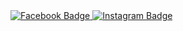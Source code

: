 <div id="badges">
  <a href="https://www.facebook.com/profile.php?id=100085535657818">
    <img src="img.shields.io/badge/LinkedIn-blue?style=for-the-badge&logo=linkedin&logoColor=white](https://img.shields.io/badge/Facebook-%231877F2.svg?logo=Facebook&logoColor=white)" alt="Facebook Badge"/>
  </a>
  <a href="https://www.instagram.com/stories/thivxvvi/">
    <img src="img.shields.io/badge/YouTube-red?style=for-the-badge&logo=youtube&logoColor=white](https://img.shields.io/badge/Instagram-%23E4405F.svg?logo=Instagram&logoColor=white)" alt="Instagram Badge"/>
  </a>
</div>
